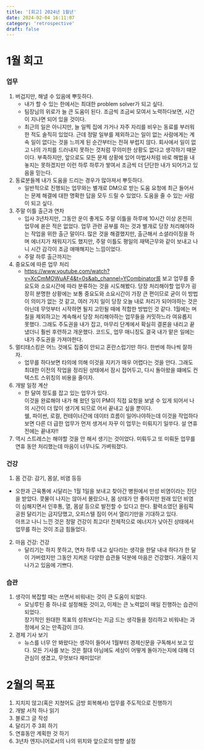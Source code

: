 ```yaml
---
title: '[회고] 2024년 1월년'
date: 2024-02-04 16:11:07
category: 'retrospective'
draft: false
---
```


# 1월 회고
### 업무
1. 버겁지만, 해낼 수 있음에 뿌듯하다.
    - 내가 할 수 있는 한에서는 최대한 problem solver가 되고 싶다. 
    - 팀장님의 위로가 늘 큰 도움이 된다. 조금씩 조금씨 모여서 노력하다보면, 시간이 지나면 되어 있을 것이다. 
    - 최근의 일은 아니지만, 늘 일찍 집에 가거나 자주 자리를 비우는 동료를 부러워한 적도 솔직히 있었다. 
      근데 정말 일부를 제외하고는 일이 없는 사람에게는 계속 일이 없다는 것을 느끼게 된 순간부터는 전혀 부럽지 않다. 
      회사에서 일이 없고 나의 가치를 드러내지 못하는 것처럼 무의미한 상황도 없다고 생각하기 때문이다. 
      부족하지만, 앞으로도 모든 문제 상황에 있어 마법사처럼 바로 해법을 내놓지는 못하겠지만 
      이런 하루 하루가 쌓여서 조금씩 더 단단한 내가 되어가고 있음을 믿는다.   
2. 동료분들께 내가 도움을 드리는 경우가 많아져서 뿌듯하다.
    - 일반적으로 진행되는 업무와는 별개로 DM으로 받는 도움 요청에 최근 들어서는 문제 해결에 대한 명확한 답을 모두 드릴 수 있었다. 도움을 줄 수 있는 사람이 되고 싶다. 
3. 주말 이틀 출근과 연차
    - 입사 3년차지만, 그동안 운이 좋게도 주말 이틀을 하루에 10시간 이상 온전히 업무에 쏟은 적은 없었다. 업무 관련 공부를 하는 것과 별개로 당장 처리해야하는 작업을 위한 출근 말이다.
      많은 것을 해결했지만, 출근해서 소셜라이징을 하며 에너지가 채워지기도 했지만, 주말 이틀도 평일의 재택근무와 같이 보내고 나니 시간 감각이 조금 애매해지는 느낌이었다.  
    - 주말 하루 출근까지는
4. 중요도에 따른 업무 처리
   - https://www.youtube.com/watch?v=XcCmMOWuAF4&t=0s&ab_channel=YCombinator를 보고 업무를 중요도와 소요시간에 따라 분류하는 것을 시도해봤다. 
     당장 처리해야할 업무가 굉장히 분명한 상황에는 보통 중요도와 소요시간이 가장 큰 편이므로 굳이 이 방법이 의미가 없는 것 같고,
     여러 가지 일이 당장 오늘 내로 처리가 되어야하는 것은 아닌데 무엇부터 시작하면 될지 고민될 때에 적합한 방법인 것 같다. 
     1월에는 며칠을 제외하고는 계속해서 당장 처리해아하는 업무들을 커밋하느라 여유롭지 못했다. 
     그래도 주도권을 내가 잡고, 마무리 단계에서 확실히 결론을 내리고 끝냈더니 훨씬 후련하고 개운했다. 코드도, 업무 매니징도 결국 내가 맡은 일에는 내가 주도권을 가져야한다.
5. 멀티태스킹은 어느 것에도 집중이 안되고 혼란스럽기만 하다. 한번에 하나씩 잘하자.
   - 업무를 하다보면 타의에 의해 이것을 지키가 매우 어렵다는 것을 안다. 
     그래도 최대한 이전의 작업을 정리된 상태에서 잠시 접어두고, 다시 돌아왔을 떄에도 컨텍스트 스위칭의 비용을 줄이자.
6. 개발 일정 계산
   - 한 달여 정도를 잡고 있는 업무가 있다.  
     이것을 완료해야 내가 해 왔던 일이 PM이 직접 요청을 보낼 수 있게 되어서 나의 시간이 더 많이 생기게 되므로 어서 끝내고 싶을 뿐이다.   
     쉘, 파이썬, 로컬, 컨테이너간에 데이터 흐름이 일어나야하는데 이것을 작업하다보면 다른 더 급한 업무가 먼저 생겨서 자꾸 이 업무는 미뤄지기 일쑤다.
     설 연휴 전에는 끝내자!!
7. 역시 스트레스는 해야할 것을 안 해서 생기는 것이었다. 미뤄두고 또 미뤄둔 업무를 연휴 동안 처리했는데 마음이 너무나도 가벼워졌다.

### 건강
1. 몸 건강: 감기, 몸살, 비염 등등
  - 오한과 근육통에 시달리는 1월 1일을 보내고 찾아간 병원에서 만성 비염이라는 진단을 받았다. 
    콧물이 나지는 않아서 몰랐으나, 몸 상태가 안 좋아지만 원래 있던 비염이 심해지면서 인후통, 열, 몸살 등으로 발전할 수 있다고 한다. 
    활력소였던 올림픽공원 달리기는 금지당했고, 오피스텔 짐이 어서 열리기만을 기대하고 있다.  
    아프고 나니 느낀 것은 정말 건강이 최고다! 전체적으로 에너지가 낮아진 상태에서 업무를 하는 것이 조금 힘들었다. 
2. 마음 건강: 건강
    - 달리기는 하지 못하고, 연차 하루 내고 싶다라는 생각을 한달 내내 하다가 한 달이 가버렸지만 그동안 지켜온 다양한 습관들 덕분에 마음은 건강했다. 겨울이 지나가고 있음에 기쁘다.
### 습관
1. 생각이 복잡할 때는 쓰면서 비워내는 것이 큰 도움이 되었다. 
    - 모닝루틴 중 하나로 설정해둔 것이고, 이제는 큰 노력없이 매일 진행하는 습관이 되었다.  
      장기적인 원대한 목표의 성취보다는 지금 드는 생각들을 정리하고 비워내는 과정에서 오는 만족감이 크다. 
2. 경제 기사 보기
    - 뉴스를 너무 안 봐왔다는 생각이 들어서 1월부터 경제신문을 구독해서 보고 있다. 
    모든 기사를 보는 것은 절대 아님에도 세상이 어떻게 돌아가는지에 대해 더 관심이 생겼고, 무엇보다 재미있다!

# 2월의 목표
1. 지치지 않고(혹은 지쳤어도 금방 회복해서) 업무를 주도적으로 진행하기
2. 개발 서적 하나 읽기
3. 블로그 글 작성
4. 달리기 주 3회 하기
5. 연휴동안 계획한 것 하기
6. 3년차 엔지니어로서의 나의 위치와 앞으로의 방향 설정
